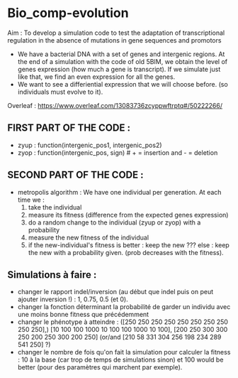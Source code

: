 # Bio_comp-evolution
Aim : To develop a simulation code to test the adaptation of transcriptional regulation in the absence of mutations in gene sequences and promotors

- We have a bacterial DNA with a set of genes and intergenic regions. At the end of a simulation with the code of old 5BIM, we obtain the level of genes expression (how much a gene is transcript). If we simulate just like that, we find an even expression for all the genes.
- We want to see a differiential expression that we will choose before. (so individuals must evolve to it).

Overleaf : https://www.overleaf.com/13083736zcyppwftrptq#/50222266/

## FIRST PART OF THE CODE :
- zyup : function(intergenic_pos1, intergenic_pos2)
- zyop : function(intergenic_pos, sign) # + = insertion and - = deletion

## SECOND PART OF THE CODE :
- metropolis algorithm : We have one individual per generation.
At each time we :
   1) take the individual
   2) measure its fitness (difference from the expected genes expression)
   3) do a random change to the individual (zyup or zyop) with a probability
   4) measure the new fitness of the individual
   5) if the new-individual's fitness is better : keep the new ???
      else : keep the new with a probability given. (prob decreases with the fitness).


## Simulations à faire : 
 - changer le rapport indel/inversion (au début que indel puis on peut ajouter inversion !) : 1, 0.75, 0.5 (et 0).  
 - changer la fonction déterminant la probabilité de garder un individu avec une moins bonne fitness que précédemment
 - changer le phénotype à atteindre : ([250 250 250 250 250 250 250 250 250 250],) [10 100 100 1000 10 100 100 1000 10 100], [200 250 300 300 250 200 250 300 200 250] (or/and [210 58 331 304 256 198 234 289 541 250] ?)
 - changer le nombre de fois qu'on fait la simulation pour calculer la fitness : 10 à la base (car trop de temps de simulations sinon) et 100 would be better (pour des paramètres qui marchent par exemple).
